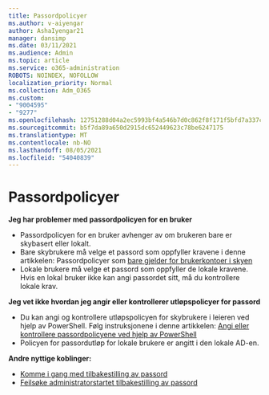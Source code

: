 ```yaml
---
title: Passordpolicyer
ms.author: v-aiyengar
author: AshaIyengar21
manager: dansimp
ms.date: 03/11/2021
ms.audience: Admin
ms.topic: article
ms.service: o365-administration
ROBOTS: NOINDEX, NOFOLLOW
localization_priority: Normal
ms.collection: Adm_O365
ms.custom:
- "9004595"
- "9277"
ms.openlocfilehash: 12751288d04a2ec5993bf4a546b7d0c862f8f171f5bfd7a337cb79cb95792056
ms.sourcegitcommit: b5f7da89a650d2915dc652449623c78be6247175
ms.translationtype: MT
ms.contentlocale: nb-NO
ms.lasthandoff: 08/05/2021
ms.locfileid: "54040839"
---
```

# <a name="password-policies"></a>Passordpolicyer

**Jeg har problemer med passordpolicyen for en bruker**

- Passordpolicyen for en bruker avhenger av om brukeren bare er skybasert eller lokalt.
- Bare skybrukere må velge et passord som oppfyller kravene i denne artikkelen: Passordpolicyer som [bare gjelder for brukerkontoer i skyen](https://docs.microsoft.com/azure/active-directory/authentication/concept-sspr-policy?WT.mc_id=Portal-Microsoft_Azure_Support#password-policies-that-only-apply-to-cloud-user-accounts)
- Lokale brukere må velge et passord som oppfyller de lokale kravene. Hvis en lokal bruker ikke kan angi passordet sitt, må du kontrollere lokale krav.

**Jeg vet ikke hvordan jeg angir eller kontrollerer utløpspolicyer for passord**

- Du kan angi og kontrollere utløpspolicyen for skybrukere i leieren ved hjelp av PowerShell. Følg instruksjonene i denne artikkelen: [Angi eller kontrollere passordpolicyene ved hjelp av PowerShell](https://docs.microsoft.com/azure/active-directory/authentication/concept-sspr-policy?WT.mc_id=Portal-Microsoft_Azure_Support#set-or-check-the-password-policies-by-using-powershell)
- Policyen for passordutløp for lokale brukere er angitt i den lokale AD-en.

**Andre nyttige koblinger:**
- [Komme i gang med tilbakestilling av passord](https://docs.microsoft.com/azure/active-directory/authentication/concept-sspr-policy?WT.mc_id=Portal-Microsoft_Azure_Support#set-or-check-the-password-policies-by-using-powershell)
- [Feilsøke administratorstartet tilbakestilling av passord](https://docs.microsoft.com/azure/active-directory/active-directory-passwords-troubleshoot?WT.mc_id=Portal-Microsoft_Azure_Support#troubleshoot-the-password-reset-portal)
